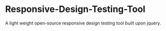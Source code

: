 # Responsive-Design-Testing-Tool
A light weight open-source responsive design testing tool built upon jquery.